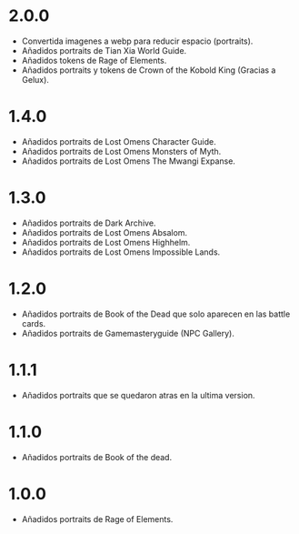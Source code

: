 # 2.0.0

-	Convertida imagenes a webp para reducir espacio (portraits).
-	Añadidos portraits de Tian Xia World Guide.
-	Añadidos tokens de Rage of Elements.
-	Añadidos portraits y tokens de Crown of the Kobold King (Gracias a Gelux).

# 1.4.0

-	Añadidos portraits de Lost Omens Character Guide.
-	Añadidos portraits de Lost Omens Monsters of Myth.
-	Añadidos portraits de Lost Omens The Mwangi Expanse.

# 1.3.0

-	Añadidos portraits de Dark Archive.
-	Añadidos portraits de Lost Omens Absalom.
-	Añadidos portraits de Lost Omens Highhelm.
-	Añadidos portraits de Lost Omens Impossible Lands.

# 1.2.0

-	Añadidos portraits de Book of the Dead que solo aparecen en las battle cards.
-	Añadidos portraits de Gamemasteryguide (NPC Gallery).

# 1.1.1

-	Añadidos portraits que se quedaron atras en la ultima version.

# 1.1.0

-   Añadidos portraits de Book of the dead.

# 1.0.0

-	Añadidos portraits de Rage of Elements.